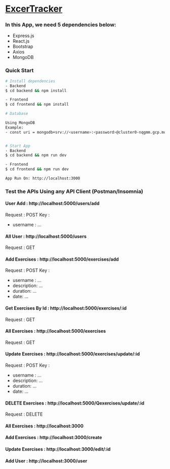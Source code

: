 # [ExcerTracker](https://mern-exercises-tracker.herokuapp.com/)

### In this App, we need 5 dependencies below:

- Express.js
- React.js
- Bootstrap
- Axios
- MongoDB

### Quick Start

```bash
# Install dependencies
- Backend
$ cd backend && npm install

- Frontend
$ cd frontend && npm install

# Database

Using MongoDB
Example: 
- const uri = mongodb+srv://<username>:<password>@cluster0-nqgmm.gcp.mongodb.net/test?retryWrites=true&w=majority


# Start App
- Backend
$ cd backend && npm run dev

- Frontend
$ cd frontend && npm run dev

App Run On: http://localhost:3000

```

### Test the APIs Using any API Client (Postman/Insomnia)

#### User Add : http://localhost:5000/users/add
Request : POST
Key :
  - username : ...
#### All User : http://localhost:5000/users
Request : GET
#### Add Exercises : http://localhost:5000/exercises/add
Request : POST
Key :
  - username : ...
  - description: ...
  - duration: ...
  - date: ...
#### Get Exercises By Id  : http://localhost:5000/exercises/:id
Request : GET
#### All Exercises  : http://localhost:5000/exercises
Request : GET
#### Update Exercises  : http://localhost:5000/exercises/update/:id
Request : POST
Key :
  - username : ...
  - description: ...
  - duration: ...
  - date: ...
#### DELETE Exercises  : http://localhost:5000/Qexercises/update/:id
Request : DELETE
#### All Exercises  : http://localhost:3000
  #### Add Exercises  : http://localhost:3000/create
  #### Update Exercises  : http://localhost:3000/edit/:id
  #### Add User  : http://localhost:3000/user

